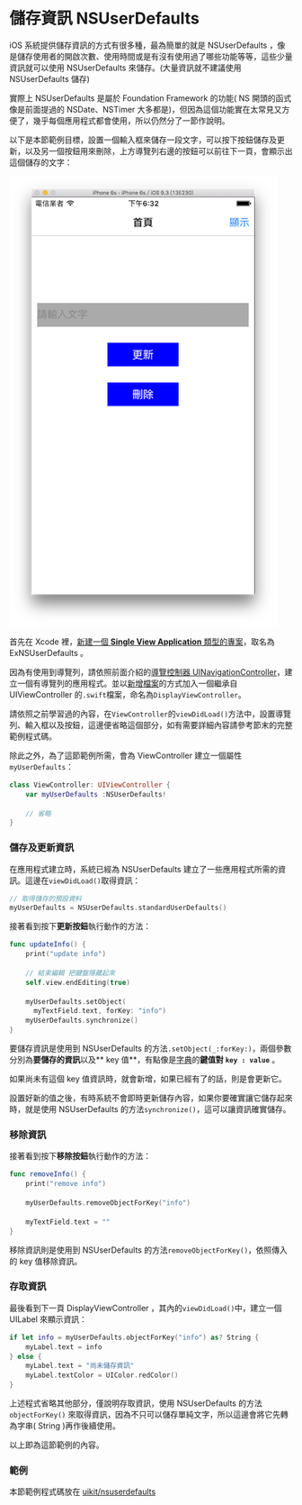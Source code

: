 # 儲存資訊 NSUserDefaults

iOS 系統提供儲存資訊的方式有很多種，最為簡單的就是 NSUserDefaults ，像是儲存使用者的開啟次數、使用時間或是有沒有使用過了哪些功能等等，這些少量資訊就可以使用 NSUserDefaults 來儲存。(大量資訊就不建議使用 NSUserDefaults 儲存)

實際上 NSUserDefaults 是屬於 Foundation Framework 的功能( NS 開頭的函式像是前面提過的 NSDate、NSTimer 大多都是)，但因為這個功能實在太常見又方便了，幾乎每個應用程式都會使用，所以仍然分了一節作說明。

以下是本節範例目標，設置一個輸入框來儲存一段文字，可以按下按鈕儲存及更新，以及另一個按鈕用來刪除，上方導覽列右邊的按鈕可以前往下一頁，會顯示出這個儲存的文字：

![nsuserdefaults01](../images/uikit/nsuserdefaults/nsuserdefaults01.png)

首先在 Xcode 裡，[新建一個 **Single View Application** 類型的專案](../more/open_project.md#create_a_new_project)，取名為 ExNSUserDefaults 。

因為有使用到導覽列，請依照前面介紹的[導覽控制器 UINavigationController](../uikit/uinavigationcontroller.md)，建立一個有導覽列的應用程式。並以[新增檔案](../more/addfile.md)的方式加入一個繼承自 UIViewController 的`.swift`檔案，命名為`DisplayViewController`。

請依照之前學習過的內容，在`ViewController`的`viewDidLoad()`方法中，設置導覽列、輸入框以及按鈕，這邊便省略這個部分，如有需要詳細內容請參考節末的完整範例程式碼。

除此之外，為了這節範例所需，會為 ViewController 建立一個屬性`myUserDefaults`：

```swift
class ViewController: UIViewController {
    var myUserDefaults :NSUserDefaults!

    // 省略
}

```


### 儲存及更新資訊

在應用程式建立時，系統已經為 NSUserDefaults 建立了一些應用程式所需的資訊。這邊在`viewDidLoad()`取得資訊：

```swift
// 取得儲存的預設資料
myUserDefaults = NSUserDefaults.standardUserDefaults()

```

接著看到按下**更新按鈕**執行動作的方法：

```swift
func updateInfo() {
    print("update info")

    // 結束編輯 把鍵盤隱藏起來
    self.view.endEditing(true)
    
    myUserDefaults.setObject(
      myTextField.text, forKey: "info")
    myUserDefaults.synchronize()
}

```

要儲存資訊是使用到 NSUserDefaults 的方法`.setObject(_:forKey:)`，兩個參數分別為**要儲存的資訊**以及** key 值**，有點像是[字典](../ch1/collection_types.md#dictionary)的**鍵值對 `key : value`** 。

如果尚未有這個 key 值資訊時，就會新增，如果已經有了的話，則是會更新它。

設置好新的值之後，有時系統不會即時更新儲存內容，如果你要確實讓它儲存起來時，就是使用 NSUserDefaults 的方法`synchronize()`，這可以讓資訊確實儲存。


### 移除資訊

接著看到按下**移除按鈕**執行動作的方法：

```swift
func removeInfo() {
    print("remove info")

    myUserDefaults.removeObjectForKey("info")
    
    myTextField.text = ""
}

```

移除資訊則是使用到 NSUserDefaults 的方法`removeObjectForKey()`，依照傳入的 key 值移除資訊。


### 存取資訊

最後看到下一頁 DisplayViewController ，其內的`viewDidLoad()`中，建立一個 UILabel 來顯示資訊：

```swift
if let info = myUserDefaults.objectForKey("info") as? String {
    myLabel.text = info
} else {
    myLabel.text = "尚未儲存資訊"
    myLabel.textColor = UIColor.redColor()
}

```

上述程式省略其他部分，僅說明存取資訊，使用 NSUserDefaults 的方法`objectForKey()` 來取得資訊，因為不只可以儲存單純文字，所以這邊會將它先轉為字串( String )再作後續使用。

以上即為這節範例的內容。


### 範例

本節範例程式碼放在 [uikit/nsuserdefaults](https://github.com/itisjoe/swiftgo_files/tree/master/uikit/nsuserdefaults)

